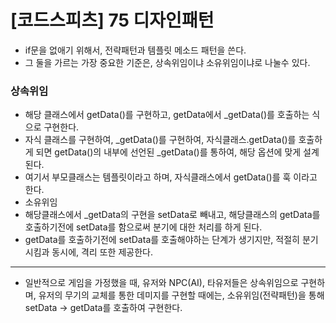 # [코드스피츠] 75 디자인패턴

- if문을 없애기 위해서, 전략패턴과 템플릿 메소드 패턴을 쓴다.
- 그 둘을 가르는 가장 중요한 기준은, 상속위임이냐 소유위임이냐로 나눌수 있다.

### 상속위임

- 해당 클래스에서 getData()를 구현하고, getData에서 _getData()를 호출하는 식으로 구현한다.
- 자식 클래스를 구현하여, _getData()를 구현하여, 자식클래스.getData()를 호출하게 되면 getData()의 내부에 선언된 _getData()를 통하여, 해당 옵션에 맞게 설계된다.
- 여기서 부모클래스는 템플릿이라고 하며, 자식클래스에서 getData()를 훅 이라고 한다.
- 소유위임
- 해당클래스에서 _getData의 구현을 setData로 빼내고, 해당클래스의 getData를 호출하기전에 setData를 함으로써 분기에 대한 처리를 하게 된다.
- getData를 호출하기전에 setData를 호출해야하는 단계가 생기지만, 적절히 분기시킴과 동시에, 격리 또한 제공한다.

---

- 일반적으로 게임을 가정했을 때, 유저와 NPC(AI), 타유저들은 상속위임으로 구현하며, 유저의 무기의 교체를 통한 데미지를 구현할 때에는, 소유위임(전략패턴)을 통해 setData → getData를 호출하여 구현한다.